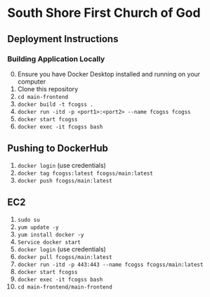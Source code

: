 # South Shore First Church of God

## Deployment Instructions
### Building Application Locally
0. Ensure you have Docker Desktop installed and running on your computer
1. Clone this repository
1. `cd main-frontend`
1. `docker build -t fcogss .`
1. `docker run -itd -p <port1>:<port2> --name fcogss fcogss`
1. `docker start fcogss`
1. `docker exec -it fcogss bash`

## Pushing to DockerHub
1. `docker login` (use credentials)
2. `docker tag fcogss:latest fcogss/main:latest`
3. `docker push fcogss/main:latest`

## EC2
1. `sudo su`
2. `yum update -y`
3. `yum install docker -y`
4. `Service docker start`
5. `docker login` (use credentials)
6. `docker pull fcogss/main:latest`
7. `docker run -itd -p 443:443 --name fcogss fcogss/main:latest`
8. `docker start fcogss`
9. `docker exec -it fcogss bash`
10. `cd main-frontend/main-frontend`